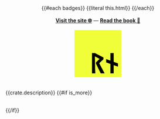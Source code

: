 <div align="center">
{{#each badges}}
    {{literal this.html}}
{{/each}}
</div>

<br>

<div align="center">
    <a href="https://rune-rs.github.io"><b>Visit the site 🌐</b></a>
    &mdash;
    <a href="https://rune-rs.github.io/book/"><b>Read the book 📖</b></a>
</div>

<br>

<div align="center">
    <img alt="rune logo" src="https://raw.githubusercontent.com/rune-rs/rune/main/assets/icon.png" />
</div>

<br>

{{crate.description}}
{{#if is_more}}

<br>
{{/if}}
